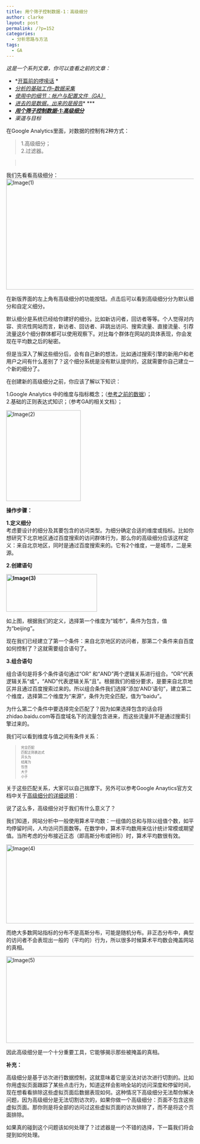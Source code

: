 ```yaml
---
title: 用个筛子控制数据-1：高级细分
author: clarke
layout: post
permalink: /?p=152
categories:
  - 分析思路与方法
tags:
  - GA
---
```

*这是一个系列文章，你可以查看之前的文章：*

*   *[开篇前的啰嗦话][1] *
*   *[分析的基础工作–数据采集][2]*
*   *[使用中的细节：帐户与配置文件（GA）][3]*
*   *<a href="http://itweb.me/?p=127" target="_blank">进去的是数据，出来的是报告</a>** ***
*   <a title="用个筛子控制数据-1：高级细分" href="http://itweb.me/?p=152" target="_blank"><em><strong>用个筛子控制数据-1:高级细分 </strong></em></a>
*   *渠道与目标*

在Google Analytics里面，对数据的控制有2种方式：

> 1.高级细分；  
> 2.过滤器。

<!--more-->

> &nbsp;

我们先看看高级细分：  
[<img style="background-image: none; padding-left: 0px; padding-right: 0px; display: inline; padding-top: 0px; border-width: 0px;" title="Image(1)" src="http://itweb.me/wp-content/uploads/2012/03/Image1_thumb.png" alt="Image(1)" width="644" height="298" border="0" />][4]

在新版界面的左上角有高级细分的功能按钮。点击后可以看到高级细分分为默认细分和自定义细分。

默认细分是系统已经给你建好的细分。比如新访问者，回访者等等。个人觉得对内容、资讯性网站而言，新访者、回访者、非跳出访问、搜索流量、直接流量、引荐流量这6个细分群体都可以使用观察下。对比每个群体在网站的具体表现，你会发现在平均数之后的秘密。

但是当深入了解这些细分后，会有自己新的想法，比如通过搜索引擎的新用户和老用户之间有什么差别了？这个细分系统是没有默认提供的，这就需要你自己建立一个新的细分了。

在创建新的高级细分之前，你应该了解以下知识：

1.Google Analytics 中的维度与指标概念；（[参考之前的数据][5]）；  
2.基础的正则表达式知识；（参考GA的相关文档）；

[<img style="background-image: none; padding-left: 0px; padding-right: 0px; display: inline; padding-top: 0px; border-width: 0px;" title="Image(2)" src="http://itweb.me/wp-content/uploads/2012/03/Image2_thumb.png" alt="Image(2)" width="200" height="244" border="0" />][6]

**操作步骤：**

**1.定义细分**  
考虑要设计的细分及其要包含的访问类型。为细分确定合适的维度或指标。比如你想研究下北京地区通过百度搜索的访问群体行为，那么你的高级细分应该这样定义：来自北京地区，同时是通过百度搜索来的。它有2个维度，一是城市，二是来源。

**2.创建语句**

**[<img style="background-image: none; margin: 0px; padding-left: 0px; padding-right: 0px; display: inline; padding-top: 0px; border-width: 0px;" title="Image(3)" src="http://itweb.me/wp-content/uploads/2012/03/Image3_thumb.png" alt="Image(3)" width="244" height="101" border="0" />][7]**

如上图，根据我们的定义，选择第一个维度为“城市”，条件为包含，值为“beijing”。

现在我们已经建立了第一个条件：来自北京地区的访问者，那第二个条件来自百度如何控制了？这就需要组合语句了。

**3.组合语句**

组合语句是将多个条件语句通过“OR” 和“AND”两个逻辑关系进行组合。“OR”代表逻辑关系“或”，“AND”代表逻辑关系“且”。根据我们的细分要求，是要来自北京地区并且通过百度搜索过来的。所以组合条件我们选择“添加‘AND’语句”，建立第二个维度，选择第二个维度为“来源”，条件为完全匹配，值为“baidu”。

为什么第二个条件中要选择完全匹配了？因为如果选择包含的话会将zhidao.baidu.com等百度域名下的流量包含进来，而这些流量并不是通过搜索引擎过来的。

我们可以看到维度与值之间有条件关系：

> <span style="font-size: xx-small;">完全匹配<br /> </span><span style="font-size: xx-small;">匹配正则表达式<br /> </span><span style="font-size: xx-small;">开头为<br /> </span><span style="font-size: xx-small;">结尾为<br /> </span><span style="font-size: xx-small;">包含<br /> </span><span style="font-size: xx-small;">大于<br /> </span><span style="font-size: xx-small;">小于</span>

关于这些匹配关系，大家可以自己揣摩下。另外可以参考Google Anaytics官方文档中关于[高级细分的详细说明][8]：

说了这么多，高级细分对于我们有什么意义了？

我们知道，网站分析中一般使用算术平均数：一组值的总和与除以组值个数，如平均停留时间，人均访问页面数等。在数学中，算术平均数用来估计统计常模或期望值。当所考虑的分布接近正态（即高斯分布或钟形）时，算术平均数很有效。

[<img style="background-image: none; padding-left: 0px; padding-right: 0px; display: inline; padding-top: 0px; border: 0px;" title="Image(4)" src="http://itweb.me/wp-content/uploads/2012/03/Image4_thumb.png" alt="Image(4)" width="644" height="212" border="0" />][9]

而绝大多数网站指标的分布不是高斯分布，可能是随机分布。非正态分布中，典型的访问者不会表现出一般的（平均的）行为，所以很多时候算术平均数会掩盖网站的真相。

[<img style="background-image: none; padding-left: 0px; padding-right: 0px; display: inline; padding-top: 0px; border: 0px;" title="Image(5)" src="http://itweb.me/wp-content/uploads/2012/03/Image5_thumb.png" alt="Image(5)" width="644" height="233" border="0" />][10]

因此高级细分是一个十分重要工具，它能够揭示那些被掩盖的真相。

**补充：**

高级细分是基于访次进行数据控制，这就意味着它是没法对访次进行切割的。比如你用虚拟页面跟踪了某些点击行为，知道这样会影响全站的访问深度和停留时间，现在想看看排除这些虚拟页面后数据表现如何。这种情况下高级细分无法帮你解决问题，因为高级细分是无法切割访次的，如果你做一个高级细分：页面不包含这些虚拟页面。那你则是将全部的访问过这些虚拟页面的访次排除了，而不是将这个页面排除。

如果真的碰到这个问题该如何处理了？过滤器是一个不错的选择，下一篇我们将会提到如何处理。

 [1]: http://itweb.me/?p=65
 [2]: http://itweb.me/?p=85
 [3]: http://itweb.me/?p=109
 [4]: http://itweb.me/wp-content/uploads/2012/03/Image1.png
 [5]: http://itweb.me/?p=127
 [6]: http://itweb.me/wp-content/uploads/2012/03/Image2.png
 [7]: http://itweb.me/wp-content/uploads/2012/03/Image3.png
 [8]: https://support.google.com/analytics/bin/answer.py?hl=zh-Hans&answer=1033017&topic=1032940&ctx=topic
 [9]: http://itweb.me/wp-content/uploads/2012/03/Image4.png
 [10]: http://itweb.me/wp-content/uploads/2012/03/Image5.png